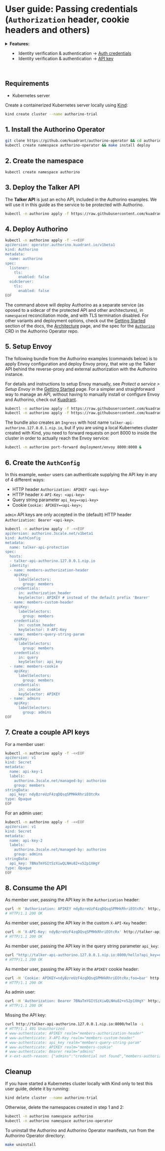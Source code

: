 # User guide: Passing credentials (`Authorization` header, cookie headers and others)

<details>
  <summary>
    <strong>Features:</strong>
    <ul>
      <li>Identity verification & authentication → <a href="./../features.md#extra-auth-credentials-credentials">Auth credentials</a></li>
      <li>Identity verification & authentication → <a href="./../features.md#api-key-identityapikey">API key</a></li>
    </ul>
  </summary>

  Authentication tokens can be supplied in the `Authorization` header, in a custom header, cookie or query string parameter.

  Check out as well the user guide about [Authentication with API keys](./api-key-authentication.md).

  For further details about Authorino features in general, check the [docs](./../features.md).
</details>

<br/>

## Requirements

- Kubernetes server

Create a containerized Kubernetes server locally using [Kind](https://kind.sigs.k8s.io):

```sh
kind create cluster --name authorino-trial
```

## 1. Install the Authorino Operator

```sh
git clone https://github.com/kuadrant/authorino-operator && cd authorino-operator
kubectl create namespace authorino-operator && make install deploy
```

## 2. Create the namespace

```sh
kubectl create namespace authorino
```

## 3. Deploy the Talker API

The **Talker API** is just an echo API, included in the Authorino examples. We will use it in this guide as the service to be protected with Authorino.

```sh
kubectl -n authorino apply -f https://raw.githubusercontent.com/kuadrant/authorino-examples/main/talker-api/talker-api-deploy.yaml
```

## 4. Deploy Authorino

```sh
kubectl -n authorino apply -f -<<EOF
apiVersion: operator.authorino.kuadrant.io/v1beta1
kind: Authorino
metadata:
  name: authorino
spec:
  listener:
    tls:
      enabled: false
  oidcServer:
    tls:
      enabled: false
EOF
```

The command above will deploy Authorino as a separate service (as oposed to a sidecar of the protected API and other architectures), in `namespaced` reconciliation mode, and with TLS termination disabled. For other variants and deployment options, check out the [Getting Started](./../getting-started.md#2-deploy-an-authorino-instance) section of the docs, the [Architecture](./../architecture.md#topologies) page, and the spec for the [`Authorino`](https://github.com/Kuadrant/authorino-operator/blob/main/config/crd/bases/operator.authorino.kuadrant.io_authorinos.yaml) CRD in the Authorino Operator repo.

## 5. Setup Envoy

The following bundle from the Authorino examples (commands below) is to apply Envoy configuration and deploy Envoy proxy, that wire up the Talker API behind the reverse-proxy and external authorization with the Authorino instance.

For details and instructions to setup Envoy manually, see _Protect a service > Setup Envoy_ in the [Getting Started](./../getting-started.md#1-setup-envoy) page. For a simpler and straighforward way to manage an API, without having to manually install or configure Envoy and Authorino, check out [Kuadrant](https://github.com/kuadrant).

```sh
kubectl -n authorino apply -f https://raw.githubusercontent.com/kuadrant/authorino-examples/main/envoy/overlays/notls/configmap.yaml
kubectl -n authorino apply -f https://raw.githubusercontent.com/kuadrant/authorino-examples/main/envoy/base/envoy.yaml
```

The bundle also creates an `Ingress` with host name `talker-api-authorino.127.0.0.1.nip.io`, but if you are using a local Kubernetes cluster created with Kind, you need to forward requests on port 8000 to inside the cluster in order to actually reach the Envoy service:

```sh
kubectl -n authorino port-forward deployment/envoy 8000:8000 &
```

## 6. Create the `AuthConfig`

In this example, `member` users can authenticate supplying the API key in any of 4 different ways:
- HTTP header `Authorization: APIKEY <api-key>`
- HTTP header `X-API-Key: <api-key>`
- Query string parameter `api_key=<api-key>`
- Cookie `Cookie: APIKEY=<api-key>;`

`admin` API keys are only accepted in the (default) HTTP header `Authorization: Bearer <api-key>`.

```sh
kubectl -n authorino apply -f -<<EOF
apiVersion: authorino.3scale.net/v1beta1
kind: AuthConfig
metadata:
  name: talker-api-protection
spec:
  hosts:
  - talker-api-authorino.127.0.0.1.nip.io
  identity:
  - name: members-authorization-header
    apiKey:
      labelSelectors:
        group: members
    credentials:
      in: authorization_header
      keySelector: APIKEY # instead of the default prefix 'Bearer'
  - name: members-custom-header
    apiKey:
      labelSelectors:
        group: members
    credentials:
      in: custom_header
      keySelector: X-API-Key
  - name: members-query-string-param
    apiKey:
      labelSelectors:
        group: members
    credentials:
      in: query
      keySelector: api_key
  - name: members-cookie
    apiKey:
      labelSelectors:
        group: members
    credentials:
      in: cookie
      keySelector: APIKEY
  - name: admins
    apiKey:
      labelSelectors:
        group: admins
EOF
```

## 7. Create a couple API keys

For a member user:

```sh
kubectl -n authorino apply -f -<<EOF
apiVersion: v1
kind: Secret
metadata:
  name: api-key-1
  labels:
    authorino.3scale.net/managed-by: authorino
    group: members
stringData:
  api_key: ndyBzreUzF4zqDQsqSPMHkRhriEOtcRx
type: Opaque
EOF
```

For an admin user:

```sh
kubectl -n authorino apply -f -<<EOF
apiVersion: v1
kind: Secret
metadata:
  name: api-key-2
  labels:
    authorino.3scale.net/managed-by: authorino
    group: admins
stringData:
  api_key: 7BNaTmYGItSzXiwQLNHu82+x52p1XHgY
type: Opaque
EOF
```

## 8. Consume the API

As member user, passing the API key in the `Authorization` header:

```sh
curl -H 'Authorization: APIKEY ndyBzreUzF4zqDQsqSPMHkRhriEOtcRx' http://talker-api-authorino.127.0.0.1.nip.io:8000/hello
# HTTP/1.1 200 OK
```

As member user, passing the API key in the custom `X-API-Key` header:

```sh
curl -H 'X-API-Key: ndyBzreUzF4zqDQsqSPMHkRhriEOtcRx' http://talker-api-authorino.127.0.0.1.nip.io:8000/hello
# HTTP/1.1 200 OK
```

As member user, passing the API key in the query string parameter `api_key`:

```sh
curl "http://talker-api-authorino.127.0.0.1.nip.io:8000/hello?api_key=ndyBzreUzF4zqDQsqSPMHkRhriEOtcRx"
# HTTP/1.1 200 OK
```

As member user, passing the API key in the `APIKEY` cookie header:

```sh
curl -H 'Cookie: APIKEY=ndyBzreUzF4zqDQsqSPMHkRhriEOtcRx;foo=bar' http://talker-api-authorino.127.0.0.1.nip.io:8000/hello
# HTTP/1.1 200 OK
```

As admin user:

```sh
curl -H 'Authorization: Bearer 7BNaTmYGItSzXiwQLNHu82+x52p1XHgY' http://talker-api-authorino.127.0.0.1.nip.io:8000/hello
# HTTP/1.1 200 OK
```

Missing the API key:

```sh
curl http://talker-api-authorino.127.0.0.1.nip.io:8000/hello -i
# HTTP/1.1 401 Unauthorized
# www-authenticate: APIKEY realm="members-authorization-header"
# www-authenticate: X-API-Key realm="members-custom-header"
# www-authenticate: api_key realm="members-query-string-param"
# www-authenticate: APIKEY realm="members-cookie"
# www-authenticate: Bearer realm="admins"
# x-ext-auth-reason: {"admins":"credential not found","members-authorization-header":"credential not found","members-cookie":"credential not found","members-custom-header":"credential not found","members-query-string-param":"credential not found"}
```

## Cleanup

If you have started a Kubernetes cluster locally with Kind only to test this user guide, delete it by running:

```sh
kind delete cluster --name authorino-trial
```

Otherwise, delete the namespaces created in step 1 and 2:

```sh
kubectl -n authorino namespace authorino
kubectl -n authorino namespace authorino-operator
```

To uninstall the Authorino and Authorino Operator manifests, run from the Authorino Operator directory:

```sh
make uninstall
```
